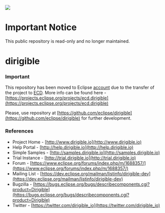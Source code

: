 ![](https://img.shields.io/badge/STATUS-NOT%20CURRENTLY%20MAINTAINED-red.svg?longCache=true&style=flat)

# Important Notice
This public repository is read-only and no longer maintained.

# dirigible 

### Important

This repository has been moved to Eclipse [account](https://github.com/eclipse/dirigible) due to the transfer of the project to [ECD](https://projects.eclipse.org/projects/ecd). More info can be found here - [https://projects.eclipse.org/projects/ecd.dirigible](https://projects.eclipse.org/projects/ecd.dirigible)

Please, use repository at [https://github.com/eclipse/dirigible](https://github.com/eclipse/dirigible) for further development.

### References

- Project Home - [http://www.dirigible.io](http://www.dirigible.io)
- Help Portal - [http://help.dirigible.io](http://help.dirigible.io) 
- Simple Samples - [http://samples.dirigible.io](http://samples.dirigible.io)
- Trial Instance - [http://trial.dirigible.io](http://trial.dirigible.io)
- Forum - [https://www.eclipse.org/forums/index.php/m/1688357/](https://www.eclipse.org/forums/index.php/m/1688357/)
- Mailing List - [https://dev.eclipse.org/mailman/listinfo/dirigible-dev](https://dev.eclipse.org/mailman/listinfo/dirigible-dev)
- Bugzilla - [https://bugs.eclipse.org/bugs/describecomponents.cgi?product=Dirigible](https://bugs.eclipse.org/bugs/describecomponents.cgi?product=Dirigible)
- Twitter - [https://twitter.com/dirigible_io](https://twitter.com/dirigible_io)
